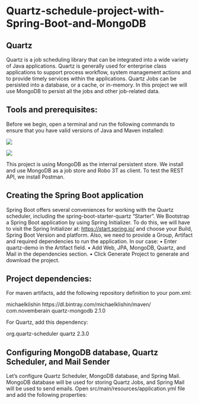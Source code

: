 # Quartz-schedule-project-with-Spring-Boot-and-MongoDB

## Quartz

Quartz is a job scheduling library that can be integrated into a wide variety of Java applications. Quartz is generally used for enterprise class applications to support process workflow, system management actions and to provide timely services within the applications.
Quartz Jobs can be persisted into a database, or a cache, or in-memory. In this project we will use MongoDB to persist all the jobs and other job-related data.

## Tools and prerequisites:

Before we begin, open a terminal and run the following commands to ensure that you have valid versions of Java and Maven installed:

![](https://github.com/kazaia/Quartz-schedule-project-with-Spring-Boot-and-MongoDB/blob/master/Images/01.png)

![](https://github.com/kazaia/Quartz-schedule-project-with-Spring-Boot-and-MongoDB/blob/master/Images/02.png)


This project is using MongoDB as the internal persistent store. We install and use MongoDB as a job store and Robo 3T as client. 
To test the REST API, we install Postman.

## Creating the Spring Boot application 

Spring Boot offers several conveniences for working with the Quartz scheduler, including the spring-boot-starter-quartz “Starter”. 
We Bootstrap a Spring Boot application by using Spring Initializer. To do this, we will have to visit the Spring Initializer at: https://start.spring.io/ and choose your Build, Spring Boot Version and platform. Also, we need to provide a Group, Artifact and required dependencies to run the application.
In our case: 
•	Enter quartz-demo in the Artifact field.
•	Add Web, JPA, MongoDB, Quartz, and Mail in the dependencies section.
•	Click Generate Project to generate and download the project.

## Project dependencies: 

For maven artifacts, add the following repository definition to your pom.xml:

<repositories>
    <repository>
        <id>michaelklishin</id>
        <url>https://dl.bintray.com/michaelklishin/maven/</url>
    </repository>
</repositories>

<dependency>
    <groupId>com.novemberain</groupId>
    <artifactId>quartz-mongodb</artifactId>
    <version>2.1.0</version>
</dependency>


For Quartz, add this dependency: 

<dependencies>
	<dependency>
		<groupId>org.quartz-scheduler</groupId>
	        <artifactId>quartz</artifactId>
		<version>2.3.0</version>
	</dependency>


## Configuring MongoDB database, Quartz Scheduler, and Mail Sender

Let’s configure Quartz Scheduler, MongoDB database, and Spring Mail. MongoDB database will be used for storing Quartz Jobs, and Spring Mail will be used to send emails.
Open src/main/resources/application.yml file and add the following properties:


